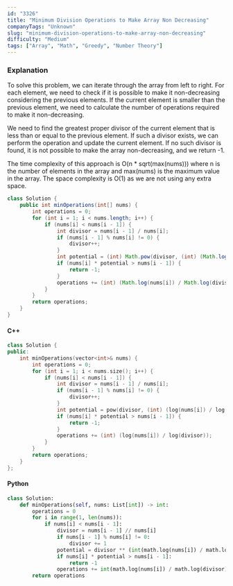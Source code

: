 ```yaml
---
id: "3326"
title: "Minimum Division Operations to Make Array Non Decreasing"
companyTags: "Unknown"
slug: "minimum-division-operations-to-make-array-non-decreasing"
difficulty: "Medium"
tags: ["Array", "Math", "Greedy", "Number Theory"]
---
```


### Explanation
To solve this problem, we can iterate through the array from left to right. For each element, we need to check if it is possible to make it non-decreasing considering the previous elements. If the current element is smaller than the previous element, we need to calculate the number of operations required to make it non-decreasing.

We need to find the greatest proper divisor of the current element that is less than or equal to the previous element. If such a divisor exists, we can perform the operation and update the current element. If no such divisor is found, it is not possible to make the array non-decreasing, and we return -1.

The time complexity of this approach is O(n * sqrt(max(nums))) where n is the number of elements in the array and max(nums) is the maximum value in the array. The space complexity is O(1) as we are not using any extra space.

```java
class Solution {
    public int minOperations(int[] nums) {
        int operations = 0;
        for (int i = 1; i < nums.length; i++) {
            if (nums[i] < nums[i - 1]) {
                int divisor = nums[i - 1] / nums[i];
                if (nums[i - 1] % nums[i] != 0) {
                    divisor++;
                }
                int potential = (int) Math.pow(divisor, (int) (Math.log(nums[i]) / Math.log(divisor)));
                if (nums[i] * potential > nums[i - 1]) {
                    return -1;
                }
                operations += (int) (Math.log(nums[i]) / Math.log(divisor));
            }
        }
        return operations;
    }
}
```

#### C++
```cpp
class Solution {
public:
    int minOperations(vector<int>& nums) {
        int operations = 0;
        for (int i = 1; i < nums.size(); i++) {
            if (nums[i] < nums[i - 1]) {
                int divisor = nums[i - 1] / nums[i];
                if (nums[i - 1] % nums[i] != 0) {
                    divisor++;
                }
                int potential = pow(divisor, (int) (log(nums[i]) / log(divisor)));
                if (nums[i] * potential > nums[i - 1]) {
                    return -1;
                }
                operations += (int) (log(nums[i]) / log(divisor));
            }
        }
        return operations;
    }
};
```

#### Python
```python
class Solution:
    def minOperations(self, nums: List[int]) -> int:
        operations = 0
        for i in range(1, len(nums)):
            if nums[i] < nums[i - 1]:
                divisor = nums[i - 1] // nums[i]
                if nums[i - 1] % nums[i] != 0:
                    divisor += 1
                potential = divisor ** (int(math.log(nums[i]) / math.log(divisor)))
                if nums[i] * potential > nums[i - 1]:
                    return -1
                operations += int(math.log(nums[i]) / math.log(divisor))
        return operations
```